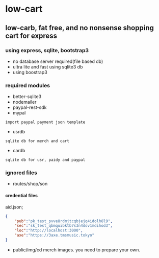 # low-cart
## low-carb, fat free, and no nonsense shopping cart for express
### using express, sqlite, bootstrap3

- no database server required(file based db)
- ultra lite and fast using sqlite3 db
- using boostrap3


### required modules
- better-sqlite3
- nodemailer
- paypal-rest-sdk
- mypal
```
import paypal payment json template
```
- usrdb
```
sqlite db for merch and cart
```
- cardb
```
sqlite db for usr, paidy and paypal
```

### ignored files
- routes/shop/son
#### credential files
aid.json;
```json
{
    "pub":"pk_test_pvve8rdmjtcqbjejq4idolh8l9",
    "sec":"sk_test_qbmquibktb7s3n4dov1mdihod3",
    "loc":"http://localhost:3000",
    "axe":"https://3axe.tmsmusic.tokyo"
}
```
- public/img/cd
merch images. you need to prepare your own.
